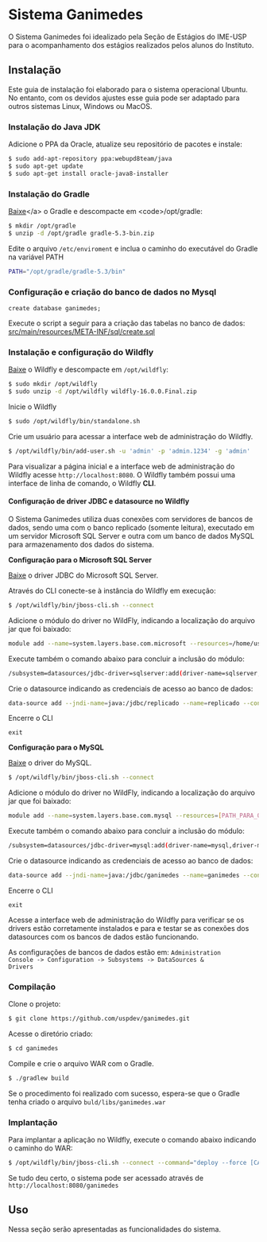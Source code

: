 # Sistema Ganimedes

O Sistema Ganimedes foi idealizado pela Seção de Estágios do IME-USP para o
acompanhamento dos estágios realizados pelos alunos do Instituto.


## Instalação

Este guia de instalação foi elaborado para o sistema operacional Ubuntu. No entanto, com os devidos ajustes esse guia pode ser
adaptado para outros sistemas Linux, Windows ou MacOS.




### Instalação do Java JDK

Adicione o PPA da Oracle, atualize seu repositório de pacotes e instale:

```bash
$ sudo add-apt-repository ppa:webupd8team/java
$ sudo apt-get update
$ sudo apt-get install oracle-java8-installer
```




### Instalação do Gradle

[Baixe](https://gradle.org/releases/')</a> o Gradle e descompacte em <code>/opt/gradle</code>:

```bash  
$ mkdir /opt/gradle
$ unzip -d /opt/gradle gradle-5.3-bin.zip
```

Edite o arquivo <code>/etc/enviroment</code> e inclua o caminho do executável do Gradle na variável PATH

```bash          
PATH="/opt/gradle/gradle-5.3/bin"
```


### Configuração e criação do banco de dados no Mysql

```
create database ganimedes;
```

Execute o script a seguir para a criação das tabelas no banco de dados: [src/main/resources/META-INF/sql/create.sql](src/main/resources/META-INF/sql/create.sql)



### Instalação e configuração do Wildfly

[Baixe](https://wildfly.org/downloads) o Wildfly e descompacte em <code>/opt/wildfly</code>:


```bash          
$ sudo mkdir /opt/wildfly
$ sudo unzip -d /opt/wildfly wildfly-16.0.0.Final.zip
```

Inicie o Wildfly
```bash          
$ sudo /opt/wildfly/bin/standalone.sh
```




Crie um usuário para acessar a interface web de administração do Wildfly.

```bash          
$ /opt/wildfly/bin/add-user.sh -u 'admin' -p 'admin.1234' -g 'admin'
```

Para visualizar a página inicial e a interface web de administração do Wildfly acesse <code>http://localhost:8080</code>. O Wildfly
também possui uma interface de linha de comando, o Wildfly <strong>CLI</strong>.



#### Configuração de driver JDBC e datasource no Wildfly


O Sistema Ganimedes utiliza duas conexões com servidores de bancos de dados, sendo uma com o banco replicado (somente leitura),
executado em um servidor Microsoft SQL Server e outra com um banco de dados MySQL para armazenamento dos dados do sistema.



<strong>Configuração para o Microsoft SQL Server</strong>

[Baixe](http://ida.fel.cvut.cz/maven/com/microsoft/sqlserver/sqljdbc42/6.0.8112/sqljdbc42-6.0.8112.jar') o driver JDBC do Microsoft SQL Server.


Através do CLI conecte-se à instância do Wildfly em execução:

```bash
$ /opt/wildfly/bin/jboss-cli.sh --connect
```


Adicione o módulo do driver no WildFly, indicando a localização do arquivo jar que foi baixado:

```bash
module add --name=system.layers.base.com.microsoft --resources=/home/usuario/Downloads/sqljdbc42.jar --dependencies=javax.api,javax.transaction.api,javax.xml.bind.api                
```

Execute também o comando abaixo para concluir a inclusão do módulo:

```bash
/subsystem=datasources/jdbc-driver=sqlserver:add(driver-name=sqlserver,driver-module-name=system.layers.base.com.microsoft)
```


Crie o datasource indicando as credenciais de acesso ao banco de dados:

```bash
data-source add --jndi-name=java:/jdbc/replicado --name=replicado --connection-url=jdbc:sqlserver://[SERVIDOR]:1433;DatabaseName=[NOME DO BANCO] --driver-name=sqlserver --user-name=[USUARIO] --password=[SENHA]
```


Encerre o CLI

```
exit
```



<strong>Configuração para o MySQL</strong>


[Baixe](http://central.maven.org/maven2/mysql/mysql-connector-java/8.0.15/mysql-connector-java-8.0.15.jar) o driver do MySQL.

```bash
$ /opt/wildfly/bin/jboss-cli.sh --connect
```

Adicione o módulo do driver no WildFly, indicando a localização do arquivo jar que foi baixado:

```bash
module add --name=system.layers.base.com.mysql --resources=[PATH_PARA_O_JAR] --dependencies=javax.api,javax.transaction.api
```

Execute também o comando abaixo para concluir a inclusão do módulo:

```bash
/subsystem=datasources/jdbc-driver=mysql:add(driver-name=mysql,driver-module-name=system.layers.base.com.mysql)
```


Crie o datasource indicando as credenciais de acesso ao banco de dados:

```bash
data-source add --jndi-name=java:/jdbc/ganimedes --name=ganimedes --connection-url=jdbc:mysql://[SERVIDOR]:3306/[NOME DO BANCO] --driver-name=mysql --user-name=[USUARIO] --password=[SENHA]
```

Encerre o CLI

```
exit
```


Acesse a interface web de administração do Wildfly para verificar se os drivers estão corretamente instalados e para
e testar se as conexões dos datasources com os bancos de dados estão funcionando.

As configurações de bancos de dados estão em: <code>Administration Console -> Configuration -> Subsystems -> DataSources & Drivers</code>


### Compilação

Clone o projeto:

```bash
$ git clone https://github.com/uspdev/ganimedes.git
```

Acesse o diretório criado:

```bash
$ cd ganimedes
```

Compile e crie o arquivo WAR com o Gradle.

```bash
$ ./gradlew build
```


Se o procedimento foi realizado com sucesso, espera-se que o Gradle tenha criado o arquivo <code>buld/libs/ganimedes.war</code>




### Implantação


Para implantar a aplicação no Wildfly, execute o comando abaixo indicando o caminho do WAR:

```bash
$ /opt/wildfly/bin/jboss-cli.sh --connect --command="deploy --force [CAMINHO DO WAR]"
```

Se tudo deu certo, o sistema pode ser acessado através de <code>http://localhost:8080/ganimedes</code>

## Uso

Nessa seção serão apresentadas as funcionalidades do sistema.
